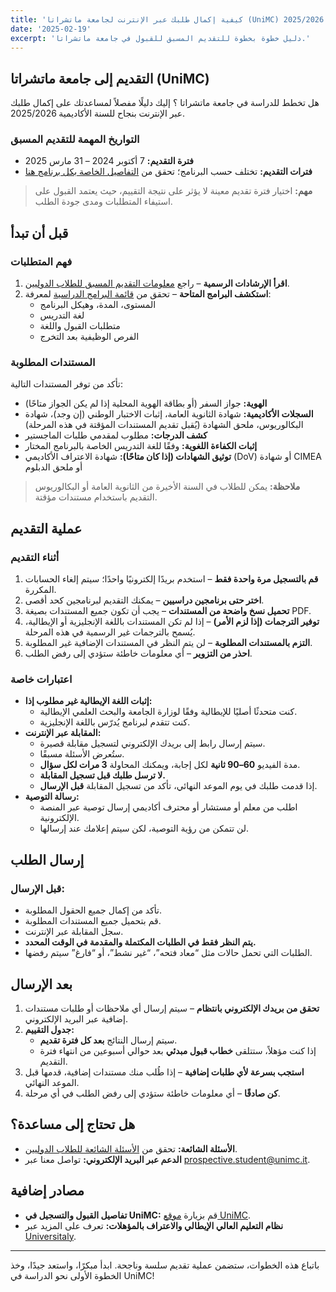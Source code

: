 ```yaml
---
title: 'كيفية إكمال طلبك عبر الإنترنت لجامعة ماتشراتا (UniMC) لعام 2025/2026'
date: '2025-02-19'
excerpt: 'دليل خطوة بخطوة للتقديم المسبق للقبول في جامعة ماتشراتا.'
---
```


## التقديم إلى جامعة ماتشراتا (UniMC)

هل تخطط للدراسة في جامعة  ماتشراتا ؟ إليك دليلًا مفصلاً لمساعدتك على إكمال طلبك عبر الإنترنت بنجاح للسنة الأكاديمية 2025/2026.

### التواريخ المهمة للتقديم المسبق
- **فترة التقديم:** 7 أكتوبر 2024 – 31 مارس 2025
- **فترات التقديم:** تختلف حسب البرنامج؛ تحقق من [التفاصيل الخاصة بكل برنامج هنا](https://apply.unimc.it/courses)

> **مهم:** اختيار فترة تقديم معينة لا يؤثر على نتيجة التقييم، حيث يعتمد القبول على استيفاء المتطلبات ومدى جودة الطلب.

## قبل أن تبدأ

### فهم المتطلبات
1. **اقرأ الإرشادات الرسمية** – راجع [معلومات التقديم المسبق للطلاب الدوليين](https://www.unimc.it/en/enrollment).
2. **استكشف البرامج المتاحة** – تحقق من [قائمة البرامج الدراسية](https://apply.unimc.it/courses) لمعرفة:
   - المستوى، المدة، وهيكل البرنامج
   - لغة التدريس
   - متطلبات القبول واللغة
   - الفرص الوظيفية بعد التخرج

### المستندات المطلوبة
تأكد من توفر المستندات التالية:
- **الهوية:** جواز السفر (أو بطاقة الهوية المحلية إذا لم يكن الجواز متاحًا)
- **السجلات الأكاديمية:** شهادة الثانوية العامة، إثبات الاختبار الوطني (إن وجد)، شهادة البكالوريوس، ملحق الشهادة (يُقبل تقديم المستندات المؤقتة في هذه المرحلة)
- **كشف الدرجات:** مطلوب لمقدمي طلبات الماجستير
- **إثبات الكفاءة اللغوية:** وفقًا للغة التدريس الخاصة بالبرنامج المختار
- **توثيق الشهادات (إذا كان متاحًا):** شهادة الاعتراف الأكاديمي (DoV) أو شهادة CIMEA أو ملحق الدبلوم

> **ملاحظة:** يمكن للطلاب في السنة الأخيرة من الثانوية العامة أو البكالوريوس التقديم باستخدام مستندات مؤقتة.

## عملية التقديم

### أثناء التقديم

1. **قم بالتسجيل مرة واحدة فقط** – استخدم بريدًا إلكترونيًا واحدًا؛ سيتم إلغاء الحسابات المكررة.
2. **اختر حتى برنامجين دراسيين** – يمكنك التقديم لبرنامجين كحد أقصى.
3. **تحميل نسخ واضحة من المستندات** – يجب أن تكون جميع المستندات بصيغة PDF.
4. **توفير الترجمات (إذا لزم الأمر)** – إذا لم تكن المستندات باللغة الإنجليزية أو الإيطالية، يُسمح بالترجمات غير الرسمية في هذه المرحلة.
5. **التزم بالمستندات المطلوبة** – لن يتم النظر في المستندات الإضافية غير المطلوبة.
6. **احذر من التزوير** – أي معلومات خاطئة ستؤدي إلى رفض الطلب.

### اعتبارات خاصة
- **إثبات اللغة الإيطالية غير مطلوب إذا:**  
  - كنت متحدثًا أصليًا للإيطالية وفقًا لوزارة الجامعة والبحث العلمي الإيطالية.
  - كنت تتقدم لبرنامج يُدرّس باللغة الإنجليزية.
- **المقابلة عبر الإنترنت:**
  - سيتم إرسال رابط إلى بريدك الإلكتروني لتسجيل مقابلة قصيرة.
  - ستُعرض الأسئلة مسبقًا.
  - مدة الفيديو **60–90 ثانية** لكل إجابة، ويمكنك المحاولة **3 مرات لكل سؤال**.
  - **لا ترسل طلبك قبل تسجيل المقابلة.**
  - إذا قدمت طلبك في يوم الموعد النهائي، تأكد من تسجيل المقابلة **قبل الإرسال**.
- **رسالة التوصية:**
  - اطلب من معلم أو مستشار أو محترف أكاديمي إرسال توصية عبر المنصة الإلكترونية.
  - لن تتمكن من رؤية التوصية، لكن سيتم إعلامك عند إرسالها.

## إرسال الطلب

### قبل الإرسال:
- تأكد من إكمال جميع الحقول المطلوبة.
- قم بتحميل جميع المستندات المطلوبة.
- سجل المقابلة عبر الإنترنت.
- **يتم النظر فقط في الطلبات المكتملة والمقدمة في الوقت المحدد.**
- الطلبات التي تحمل حالات مثل “معاد فتحه”، “غير نشط”، أو “فارغ” سيتم رفضها.

## بعد الإرسال

1. **تحقق من بريدك الإلكتروني بانتظام** – سيتم إرسال أي ملاحظات أو طلبات مستندات إضافية عبر البريد الإلكتروني.
2. **جدول التقييم:**
   - سيتم إرسال النتائج **بعد كل فترة تقديم**.
   - إذا كنت مؤهلاً، ستتلقى **خطاب قبول مبدئي** بعد حوالي أسبوعين من انتهاء فترة التقديم.
3. **استجب بسرعة لأي طلبات إضافية** – إذا طُلب منك مستندات إضافية، قدمها قبل الموعد النهائي.
4. **كن صادقًا** – أي معلومات خاطئة ستؤدي إلى رفض الطلب في أي مرحلة.

## هل تحتاج إلى مساعدة؟
- **الأسئلة الشائعة:** تحقق من [الأسئلة الشائعة للطلاب الدوليين](#).
- **الدعم عبر البريد الإلكتروني:** تواصل معنا عبر [prospective.student@unimc.it](mailto:prospective.student@unimc.it).

## مصادر إضافية
- **تفاصيل القبول والتسجيل في UniMC:** قم بزيارة [موقع UniMC](#).
- **نظام التعليم العالي الإيطالي والاعتراف بالمؤهلات:** تعرف على المزيد عبر [Universitaly](#).

---

باتباع هذه الخطوات، ستضمن عملية تقديم سلسة وناجحة. ابدأ مبكرًا، واستعد جيدًا، وخذ الخطوة الأولى نحو الدراسة في UniMC!
